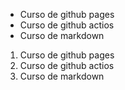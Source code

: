 * Curso de github pages
* Curso de github actios
* Curso de markdown

1. Curso de github pages
2. Curso de github actios
3. Curso de markdown
